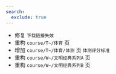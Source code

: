 ```yaml
---
search:
  exclude: true
---
```


- 修复 `下载链接失效`
- 重构 `course/T~/体育` 页
- 增加 `course/T~/体育/体测` 页 `体测评分标准`
- 重构 `course/W~/文明经典系列A` 页
- 重构 `course/W~/文明经典系列B` 页
